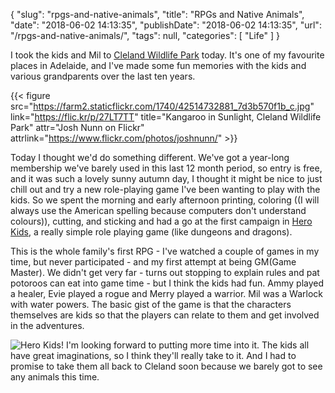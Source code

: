 {
    "slug": "rpgs-and-native-animals",
    "title": "RPGs and Native Animals",
    "date": "2018-06-02 14:13:35",
    "publishDate": "2018-06-02 14:13:35",
    "url": "/rpgs-and-native-animals/",
    "tags": null,
    "categories": [
        "Life"
    ]
}

I took the kids and Mil to [Cleland Wildlife
Park](http://www.clelandwildlifepark.sa.gov.au/Home) today. It's one of
my favourite places in Adelaide, and I've made some fun memories with
the kids and various grandparents over the last ten years.

{{< figure src="https://farm2.staticflickr.com/1740/42514732881_7d3b570f1b_c.jpg" link="https://flic.kr/p/27LT7TT" title="Kangaroo in Sunlight, Cleland Wildlife Park" attr="Josh Nunn on Flickr" attrlink="https://www.flickr.com/photos/joshnunn/" >}}

Today I thought we'd do something different. We've got a year-long membership
we've barely used in this last 12 month period, so entry is free, and
it was such a lovely sunny autumn day, I thought it might be nice to
just chill out and try a new role-playing game I've been wanting to
play with the kids. So we spent the morning and early afternoon
printing, coloring ((I will always use the American spelling because
computers don't understand colours)), cutting, and sticking and had a
go at the first campaign in [Hero
Kids](https://herokidsrpg.blogspot.com/p/hero-kids-overview.html), a
really simple role playing game (like dungeons and dragons). 

This is the whole family's first RPG - I've watched a couple of games in my time, but never participated - and my first attempt at being GM(Game Master).
We didn't get very far - turns out stopping to explain rules and pat
potoroos can eat into game time - but I think the kids had fun. Ammy
played a healer, Evie played a rogue and Merry played a warrior. Mil was
a Warlock with water powers. The basic gist of the game is that the
characters themselves are kids so that the players can relate to them
and get involved in the adventures.

![Hero Kids!](//turbo.geekorium.com.au/images/Hero_Kids.jpg) 
I'm looking forward to putting more time into it. The kids all have great imaginations, so I think they'll really take to it. And I had to promise to take them all back to Cleland soon because we barely got to see any animals this time.

